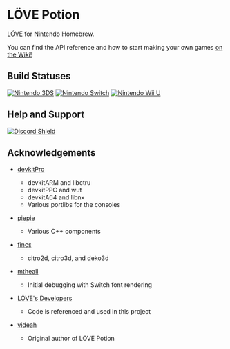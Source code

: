 # LÖVE Potion

[LÖVE](https://love2d.org) for Nintendo Homebrew.

You can find the API reference and how to start making your own games [on the Wiki!](https://lovebrew.org)

## Build Statuses

[![Nintendo 3DS](https://github.com/lovebrew/lovepotion/actions/workflows/Nintendo%203DS.yml/badge.svg?branch=dev%2F3.0)](https://github.com/lovebrew/lovepotion/actions/workflows/Nintendo%203DS.yml) [![Nintendo Switch](https://github.com/lovebrew/lovepotion/actions/workflows/Nintendo%20Switch.yml/badge.svg?branch=dev%2F3.0)](https://github.com/lovebrew/lovepotion/actions/workflows/Nintendo%20Switch.yml) [![Nintendo Wii U](https://github.com/lovebrew/lovepotion/actions/workflows/Nintendo%20Wii%20U.yml/badge.svg?branch=dev%2F3.0)](https://github.com/lovebrew/lovepotion/actions/workflows/Nintendo%20Wii%20U.yml)

## Help and Support

[![Discord Shield](https://discordapp.com/api/guilds/215551912823619584/widget.png?style=shield)](https://discord.gg/ggbKkhc)

## Acknowledgements

- [devkitPro](https://github.com/devkitPro)
  - devkitARM and libctru
  - devkitPPC and wut
  - devkitA64 and libnx
  - Various portlibs for the consoles

- [piepie](https://github.com/piepie62)
  - Various C++ components

- [fincs](https://github.com/fincs)
  - citro2d, citro3d, and deko3d

- [mtheall](https://github.com/mtheall)
  - Initial debugging with Switch font rendering

- [LÖVE's Developers](https://github.com/love2d/love)
  - Code is referenced and used in this project

- [videah](https://github.com/videah)
  - Original author of LÖVE Potion
